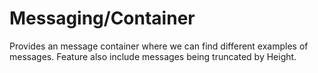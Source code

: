 # Messaging/Container

Provides an message container where we can find different examples of messages.
Feature also include messages being truncated by Height.
